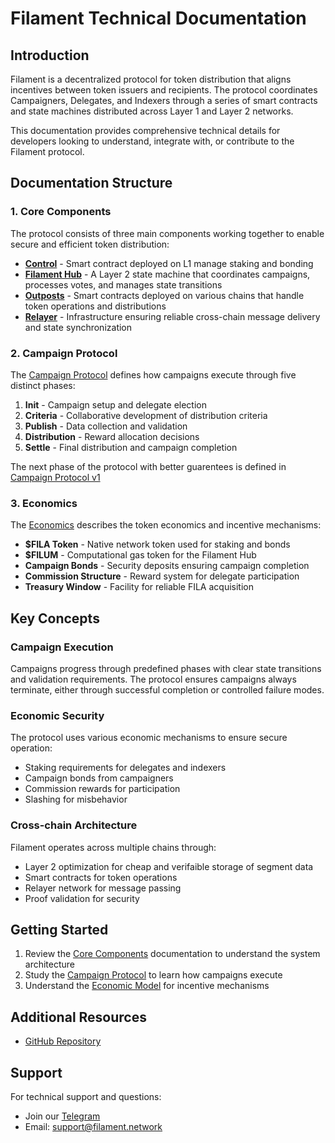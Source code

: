 # Filament Technical Documentation

## Introduction

Filament is a decentralized protocol for token distribution that aligns incentives between token issuers and recipients. The protocol coordinates Campaigners, Delegates, and Indexers through a series of smart contracts and state machines distributed across Layer 1 and Layer 2 networks.

This documentation provides comprehensive technical details for developers looking to understand, integrate with, or contribute to the Filament protocol.

## Documentation Structure

### 1. Core Components
The protocol consists of three main components working together to enable secure and efficient token distribution:

- [**Control**](./components/control.md) - Smart contract deployed on L1 manage staking and bonding
- [**Filament Hub**](./components/hub.md) - A Layer 2 state machine that coordinates campaigns, processes votes, and manages state transitions
- [**Outposts**](./components/outposts.md) - Smart contracts deployed on various chains that handle token operations and distributions
- [**Relayer**](./components/relayers.md) - Infrastructure ensuring reliable cross-chain message delivery and state synchronization

### 2. Campaign Protocol
The [Campaign Protocol](./campaign_protocol_v0.md) defines how campaigns execute through five distinct phases:

1. **Init** - Campaign setup and delegate election
2. **Criteria** - Collaborative development of distribution criteria
3. **Publish** - Data collection and validation
4. **Distribution** - Reward allocation decisions
5. **Settle** - Final distribution and campaign completion

The next phase of the protocol with better guarentees is defined in
[Campaign Protocol v1](./campaign_protocol_v1.md)

### 3. Economics
The [Economics](./economics.md) describes the token economics and incentive mechanisms:

- **\$FILA Token** - Native network token used for staking and bonds
- **\$FILUM** - Computational gas token for the Filament Hub
- **Campaign Bonds** - Security deposits ensuring campaign completion
- **Commission Structure** - Reward system for delegate participation
- **Treasury Window** - Facility for reliable FILA acquisition

## Key Concepts

### Campaign Execution
Campaigns progress through predefined phases with clear state transitions and validation requirements. The protocol ensures campaigns always terminate, either through successful completion or controlled failure modes.

### Economic Security
The protocol uses various economic mechanisms to ensure secure operation:
- Staking requirements for delegates and indexers
- Campaign bonds from campaigners
- Commission rewards for participation
- Slashing for misbehavior

### Cross-chain Architecture
Filament operates across multiple chains through:
- Layer 2 optimization for cheap and verifaible storage of segment data
- Smart contracts for token operations
- Relayer network for message passing
- Proof validation for security

## Getting Started

1. Review the [Core Components](./components.md) documentation to understand the system architecture
2. Study the [Campaign Protocol](./campaign_protocol_v0.md) to learn how campaigns execute
3. Understand the [Economic Model](./economics.md) for incentive mechanisms

## Additional Resources

- [GitHub Repository](https://github.com/filament-zone)

## Support

For technical support and questions:
- Join our [Telegram](https://t.me/2184488861/1)
- Email: support@filament.network
